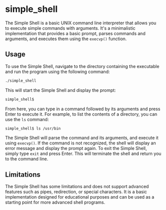 # simple_shell
The Simple Shell is a basic UNIX command line interpreter that allows you to execute simple commands with arguments. It's a minimalistic implementation that provides a basic prompt, parses commands and arguments, and executes them using the `execvp()` function.

## Usage
To use the Simple Shell, navigate to the directory containing the executable and run the program using the following command:
```bash
./simple_shell
```
This will start the Simple Shell and display the prompt:
```bash
simple_shell$
```
From here, you can type in a command followed by its arguments and press Enter to execute it. For example, to list the contents of a directory, you can use the `ls` command:
```bash
simple_shell$ ls /usr/bin
```
The Simple Shell will parse the command and its arguments, and execute it using `execvp()`. If the command is not recognized, the shell will display an error message and display the prompt again.
To exit the Simple Shell, simply type `exit` and press Enter. This will terminate the shell and return you to the command line.

## Limitations
The Simple Shell has some limitations and does not support advanced features such as pipes, redirection, or special characters. It is a basic implementation designed for educational purposes and can be used as a starting point for more advanced shell programs.
